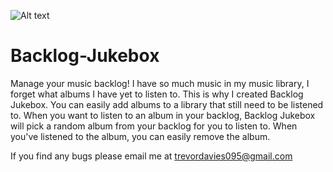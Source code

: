 ![Alt text](http://i.imgur.com/i1tbubC.png "Screenshot")

# Backlog-Jukebox
Manage your music backlog! I have so much music in my music library, I forget what albums I have yet to listen to. This is why I created
Backlog Jukebox. You can easily add albums to a library that still need to be listened to. When you want to listen to an album in your 
backlog, Backlog Jukebox will pick a random album from your backlog for you to listen to. When you've listened to the album, you can 
easily remove the album.

If you find any bugs please email me at trevordavies095@gmail.com
